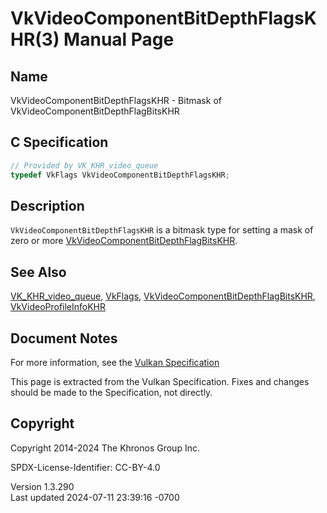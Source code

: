 # VkVideoComponentBitDepthFlagsKHR(3) Manual Page

## Name

VkVideoComponentBitDepthFlagsKHR - Bitmask of
VkVideoComponentBitDepthFlagBitsKHR



## <a href="#_c_specification" class="anchor"></a>C Specification

``` c
// Provided by VK_KHR_video_queue
typedef VkFlags VkVideoComponentBitDepthFlagsKHR;
```

## <a href="#_description" class="anchor"></a>Description

`VkVideoComponentBitDepthFlagsKHR` is a bitmask type for setting a mask
of zero or more
[VkVideoComponentBitDepthFlagBitsKHR](https://registry.khronos.org/vulkan/specs/1.3-extensions/man/html/VkVideoComponentBitDepthFlagBitsKHR.html).

## <a href="#_see_also" class="anchor"></a>See Also

[VK_KHR_video_queue](https://registry.khronos.org/vulkan/specs/1.3-extensions/man/html/VK_KHR_video_queue.html), [VkFlags](https://registry.khronos.org/vulkan/specs/1.3-extensions/man/html/VkFlags.html),
[VkVideoComponentBitDepthFlagBitsKHR](https://registry.khronos.org/vulkan/specs/1.3-extensions/man/html/VkVideoComponentBitDepthFlagBitsKHR.html),
[VkVideoProfileInfoKHR](https://registry.khronos.org/vulkan/specs/1.3-extensions/man/html/VkVideoProfileInfoKHR.html)

## <a href="#_document_notes" class="anchor"></a>Document Notes

For more information, see the <a
href="https://registry.khronos.org/vulkan/specs/1.3-extensions/html/vkspec.html#VkVideoComponentBitDepthFlagsKHR"
target="_blank" rel="noopener">Vulkan Specification</a>

This page is extracted from the Vulkan Specification. Fixes and changes
should be made to the Specification, not directly.

## <a href="#_copyright" class="anchor"></a>Copyright

Copyright 2014-2024 The Khronos Group Inc.

SPDX-License-Identifier: CC-BY-4.0

Version 1.3.290  
Last updated 2024-07-11 23:39:16 -0700
